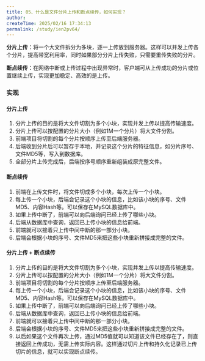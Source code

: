 ```yaml
---
title: 05、什么是文件分片上传和断点续传，如何实现？
author:
createTime: 2025/02/16 17:34:13
permalink: /study/ien2pv64/
---
```


**分片上传**：将一个大文件拆分为多块，逐一上传放到服务器。这样可以并发上传各个分片，提高带宽利用率，同时如果部分分片上传失败，只需要重传失败的分片。

**断点续传**：在网络中断或上传过程中出现异常时，客户端可从上传成功的分片或位置继续上传，实现更加稳定、高效的是上传。



### **实现**

#### **分片上传**

1. 分片上传的目的是将大文件切割为多个小块，实现并发上传以提高传输速度。
2. 分片上传可以按配置的分片大小（例如1M一个分片）将大文件分割。
3. 前端项目将切割的每个分片按顺序上传至后端服务器。
4. 后端收到分片后可以暂存于本地，并记录这个分片的特征信息，如分片序号、文件MD5等，写入到数据库。
5. 全部分片上传完成后，后端按序号顺序重新组装成原完整文件。

#### **断点续传**

1. 前端在上传文件时，将文件切成多个小块，每次上传一个小块。
2. 每上传一个小块，后端会记录这个小块的信息，比如该小块的序号、文件MD5、内容Hash等。可以保存在MySQL数据库中。
3. 如果上传中断了，前端可以向后端询问已经上传了哪些小块。
4. 后端从数据库中查询，返回已上传小块的信息给前端。
5. 前端就可以接着只上传中间中断的那一部分小块。
6. 后端会根据小块的序号、文件MD5来把这些小块重新拼接成完整的文件。

#### **分片上传 + 断点续传**

1. 分片上传的目的是将大文件切割为多个小块，实现并发上传以提高传输速度。
2. 分片上传可以按配置的分片大小（例如1M一个分片）将大文件分割。
3. 前端项目将切割的每个分片按顺序上传至后端服务器。
4. 每上传一个小块，后端会记录这个小块的信息，比如该小块的序号、文件MD5、内容Hash等。可以保存在MySQL数据库中。
5. 如果上传中断了，前端可以向后端询问已经上传了哪些小块。
6. 后端从数据库中查询，返回已上传小块的信息给前端。
7. 前端就可以接着只上传中间中断的那一部分小块。
8. 后端会根据小块的序号、文件MD5来把这些小块重新拼接成完整的文件。
9. 以后如果这个文件再次上传，通过MD5值就可以知道该文件已经存在了，则直接返回上传成功，无需上传实际内容。这样通过切片上传和持久化记录已上传切片的信息，就可以实现断点续传。